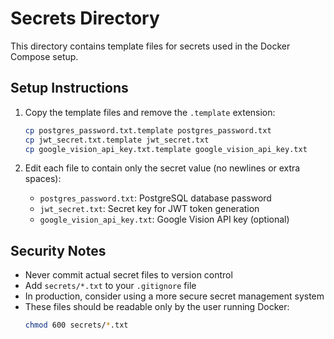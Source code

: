 # Secrets Directory

This directory contains template files for secrets used in the Docker Compose setup.

## Setup Instructions

1. Copy the template files and remove the `.template` extension:
   ```bash
   cp postgres_password.txt.template postgres_password.txt
   cp jwt_secret.txt.template jwt_secret.txt
   cp google_vision_api_key.txt.template google_vision_api_key.txt
   ```

2. Edit each file to contain only the secret value (no newlines or extra spaces):
   - `postgres_password.txt`: PostgreSQL database password
   - `jwt_secret.txt`: Secret key for JWT token generation
   - `google_vision_api_key.txt`: Google Vision API key (optional)

## Security Notes

- Never commit actual secret files to version control
- Add `secrets/*.txt` to your `.gitignore` file
- In production, consider using a more secure secret management system
- These files should be readable only by the user running Docker:
  ```bash
  chmod 600 secrets/*.txt
  ``` 